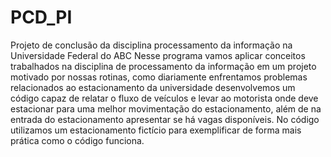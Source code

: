 # PCD_PI
Projeto de conclusão da disciplina processamento da informação na Universidade Federal do ABC
Nesse programa vamos aplicar conceitos trabalhados na disciplina de processamento da informação em um projeto motivado por nossas rotinas, como diariamente enfrentamos problemas relacionados ao estacionamento da universidade desenvolvemos um código capaz de relatar o fluxo de veículos e levar ao motorista onde deve estacionar para uma melhor movimentação do estacionamento, além de na entrada do estacionamento apresentar se há vagas disponíveis. No código utilizamos um estacionamento fictício para exemplificar de forma mais prática como o código funciona.